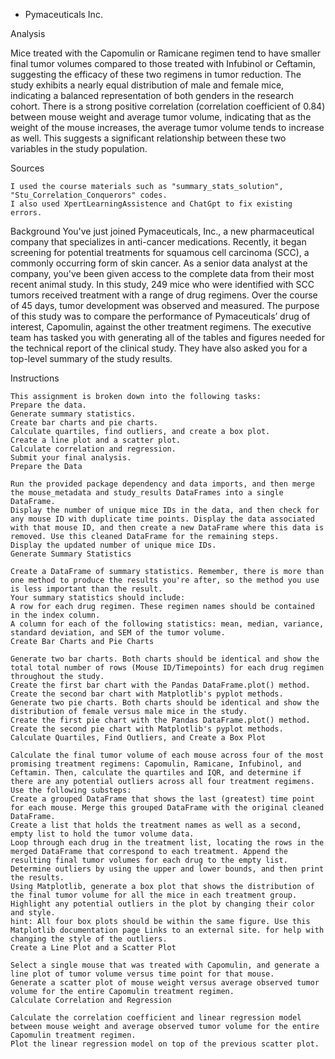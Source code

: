 * Pymaceuticals Inc.



Analysis

   Mice treated with the Capomulin or Ramicane regimen tend to have smaller final tumor volumes compared to those treated with Infubinol or Ceftamin, suggesting the efficacy of these two regimens in tumor reduction.
   The study exhibits a nearly equal distribution of male and female mice, indicating a balanced representation of both genders in the research cohort.
   There is a strong positive correlation (correlation coefficient of 0.84) between mouse weight and average tumor volume, indicating that as the weight of the mouse increases, the average tumor volume tends to increase as well. This suggests a significant relationship between these two variables in the study population.

Sources 

    I used the course materials such as "summary_stats_solution", "Stu_Correlation_Conquerors" codes. 
    I also used XpertLearningAssistence and ChatGpt to fix existing errors.

Background
     You've just joined Pymaceuticals, Inc., a new pharmaceutical company that specializes in anti-cancer medications. Recently, it began screening for potential treatments for squamous cell carcinoma (SCC), a commonly occurring form of skin cancer.
    As a senior data analyst at the company, you've been given access to the complete data from their most recent animal study. In this study, 249 mice who were identified with SCC tumors received treatment with a range of drug regimens. Over the course of 45 days, tumor development was observed and measured. The purpose of this study was to compare the performance of Pymaceuticals’ drug of interest, Capomulin, against the other treatment regimens.
    The executive team has tasked you with generating all of the tables and figures needed for the technical report of the clinical study. They have also asked you for a top-level summary of the study results.


Instructions

    This assignment is broken down into the following tasks:
    Prepare the data.
    Generate summary statistics.
    Create bar charts and pie charts.
    Calculate quartiles, find outliers, and create a box plot.
    Create a line plot and a scatter plot.
    Calculate correlation and regression.
    Submit your final analysis.
    Prepare the Data

    Run the provided package dependency and data imports, and then merge the mouse_metadata and study_results DataFrames into a single DataFrame.
    Display the number of unique mice IDs in the data, and then check for any mouse ID with duplicate time points. Display the data associated with that mouse ID, and then create a new DataFrame where this data is removed. Use this cleaned DataFrame for the remaining steps.
    Display the updated number of unique mice IDs.
    Generate Summary Statistics

    Create a DataFrame of summary statistics. Remember, there is more than one method to produce the results you're after, so the method you use is less important than the result.
    Your summary statistics should include:
    A row for each drug regimen. These regimen names should be contained in the index column.
    A column for each of the following statistics: mean, median, variance, standard deviation, and SEM of the tumor volume.
    Create Bar Charts and Pie Charts

    Generate two bar charts. Both charts should be identical and show the total total number of rows (Mouse ID/Timepoints) for each drug regimen throughout the study.
    Create the first bar chart with the Pandas DataFrame.plot() method.
    Create the second bar chart with Matplotlib's pyplot methods.
    Generate two pie charts. Both charts should be identical and show the distribution of female versus male mice in the study.
    Create the first pie chart with the Pandas DataFrame.plot() method.
    Create the second pie chart with Matplotlib's pyplot methods.
    Calculate Quartiles, Find Outliers, and Create a Box Plot

    Calculate the final tumor volume of each mouse across four of the most promising treatment regimens: Capomulin, Ramicane, Infubinol, and Ceftamin. Then, calculate the quartiles and IQR, and determine if there are any potential outliers across all four treatment regimens. Use the following substeps:
    Create a grouped DataFrame that shows the last (greatest) time point for each mouse. Merge this grouped DataFrame with the original cleaned DataFrame.
    Create a list that holds the treatment names as well as a second, empty list to hold the tumor volume data.
    Loop through each drug in the treatment list, locating the rows in the merged DataFrame that correspond to each treatment. Append the resulting final tumor volumes for each drug to the empty list.
    Determine outliers by using the upper and lower bounds, and then print the results.
    Using Matplotlib, generate a box plot that shows the distribution of the final tumor volume for all the mice in each treatment group. Highlight any potential outliers in the plot by changing their color and style.
    hint: All four box plots should be within the same figure. Use this Matplotlib documentation page Links to an external site. for help with changing the style of the outliers.
    Create a Line Plot and a Scatter Plot

    Select a single mouse that was treated with Capomulin, and generate a line plot of tumor volume versus time point for that mouse.
    Generate a scatter plot of mouse weight versus average observed tumor volume for the entire Capomulin treatment regimen.
    Calculate Correlation and Regression

    Calculate the correlation coefficient and linear regression model between mouse weight and average observed tumor volume for the entire Capomulin treatment regimen.
    Plot the linear regression model on top of the previous scatter plot.
